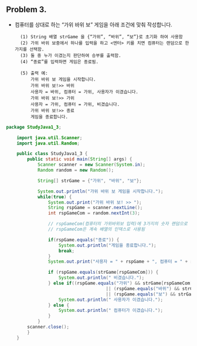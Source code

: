 ## Problem 3. 
- 컴퓨터를 상대로 하는 “가위 바위 보” 게임을 아래 조건에 맞춰 작성합니다.

		(1) String 배열 strGame 을 {“가위”, “바위”, “보”}로 초기화 하여 사용함
		(2) 가위 바위 보중에서 하나를 입력을 하고 <엔터> 키를 치면 컴퓨터는 랜덤으로 한 가지를 선택함. 
		(3) 둘 중 누가 이겼는지 판단하여 승부를 출력함. 
		(4) “종료”를 입력하면 게임은 종료됨.
  
		(5) 출력 예:
			가위 바위 보 게임을 시작합니다. 
			가위 바위 보!>> 바위
			사용자 = 바위, 컴퓨터 = 가위, 사용자가 이겼습니다. 
			가위 바위 보!>> 가위
			사용자 = 가위, 컴퓨터 = 가위, 비겼습니다. 
			가위 바위 보!>> 종료
			게임을 종료합니다.
```Java
package StudyJava1_3;

	import java.util.Scanner;
	import java.util.Random;

	public class StudyJava1_3 {
		public static void main(String[] args) {
			Scanner scanner = new Scanner(System.in);
			Random random = new Random();

			String[] strGame = {"가위", "바위", "보"};

			System.out.println("가위 바위 보 게임을 시작합니다.");
			while(true) {
				System.out.print("가위 바위 보! >> ");
				String rspGame = scanner.nextLine();
				int rspGameCom = random.nextInt(3);

				// rspGameCom(컴퓨터의 가위바위보 입력)에 3가지의 숫자 랜덤으로 넣기(배열의 인덱스)
				// rspGameCom은 계속 배열의 인덱스로 사용됨

				if(rspGame.equals("종료")) {
					System.out.println("게임을 종료합니다.");
					break;
				}
				System.out.print("사용자 = " + rspGame + ", 컴퓨터 = " + strGame[rspGameCom]+".");

				if (rspGame.equals(strGame[rspGameCom])) {
					System.out.println(" 비겼습니다.");
				} else if((rspGame.equals("가위") && strGame[rspGameCom].equals("보")) 
                                      || (rspGame.equals("바위") && strGame[rspGameCom].equals("가위")) 
                                      || (rspGame.equals("보") && strGame[rspGameCom].equals("바위"))){
					System.out.println(" 사용자가 이겼습니다.");
				} else {
					System.out.println(" 컴퓨터가 이겼습니다.");
				}
			}
		scanner.close();
		}
	}
```
